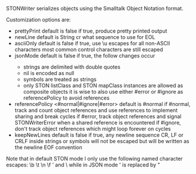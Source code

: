 STONWriter serializes objects using the Smalltalk Object Notation format. Customization options are:- prettyPrint <Boolean> default is false	if true, produce pretty printed output- newLine <String> default is String cr	what sequence to use for EOL- asciiOnly <Boolean> default is false   if true, use \u escapes for all non-ASCII characters   most common control characters are still escaped- jsonMode <Boolean> default is false	if true, the follow changes occur	- strings are delimited with double quotes	- nil is encoded as null	- symbols are treated as strings	- only STON listClass and STON mapClass instances are allowed as composite objects	it is wise to also use either #error or #ignore as referencePolicy to avoid references- referencePolicy <#normal|#ignore|#error> default is #normal	if #normal, track and count object references and use references to implement sharing and break cycles	if #error, track object references and signal STONWriterError when a shared reference is encountered	if #ignore, don't track object references which might loop forever on cycles - keepNewLines <Boolean> default is false	if true, any newline sequence CR, LF or CRLF inside strings or symbols will not be escaped 	but will be written as the newline EOF convention	Note that in default STON mode I only use the following named character escapes: \b \t \n \f \' and \\ while in JSON mode \' is replaced by \"